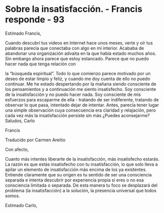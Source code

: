 # Sobre la insatisfacción. - Francis responde - 93

Estimado Francis,

Cuando descubrí tus videos en Internet hace unos meses, verte y oír tus palabras parecía que conectaba con algo en mí interior. Acababa de abandonar una organización advaita en la que había estado muchos años. Sin embargo ahora parece que estoy estancado. Parece que no puedo hacer nada que tenga relación con

la “búsqueda espiritual”. Todo lo que comienzo parece motivado por un deseo de estar limpio y feliz, y cuando me doy cuenta de ello no puedo continuar. Me he estado despertando por la mañana siendo consciente de los pensamientos y a continuación me siento insatisfecho. Soy consciente de la insatisfacción y no puedo hacer nada. Soy consciente de mis esfuerzos para escaparme de ella - tratando de ser indiferente, tratando de observar lo que pasa, intentado dejar de intentar. Antes, parecía tener lugar una simple observación cuya consecuencia era claridad y relajación, pero cada vez más la insatisfacción persiste sin más ¿Puedes aconsejarme? Saludos, Carlo

Francis

Traducido por Carmen Areitio

Con afecto,

Cuanto más intentes liberarte de la insatisfacción, más insatisfecho estarás. La razón es que estás insatisfecho con tu insatisfacción, lo que solo lleva a apilar un elemento de insatisfacción más encima de los ya existentes. Entiende claramente que su origen es tu sentido de ser una consciencia separada e intenta descubrir por experiencia propia si eres o no esa consciencia limitada o separada. De esta manera tu foco se desplazará del problema (la insatisfacción) a la solución, la presencia universal que todos somos.

Estimado Carlo,

